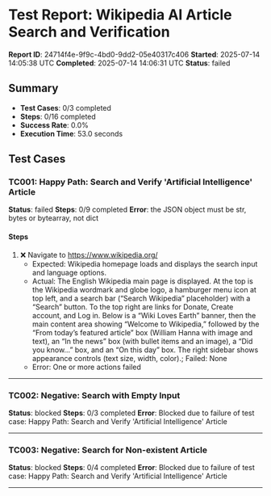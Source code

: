 # Test Report: Wikipedia AI Article Search and Verification

**Report ID**: 24714f4e-9f9c-4bd0-9dd2-05e40317c406
**Started**: 2025-07-14 14:05:38 UTC
**Completed**: 2025-07-14 14:06:31 UTC
**Status**: failed

## Summary

- **Test Cases**: 0/3 completed
- **Steps**: 0/16 completed
- **Success Rate**: 0.0%
- **Execution Time**: 53.0 seconds

## Test Cases

### TC001: Happy Path: Search and Verify 'Artificial Intelligence' Article
**Status**: failed
**Steps**: 0/9 completed
**Error**: the JSON object must be str, bytes or bytearray, not dict

#### Steps
1. ❌ Navigate to https://www.wikipedia.org/
   - Expected: Wikipedia homepage loads and displays the search input and language options.
   - Actual: The English Wikipedia main page is displayed. At the top is the Wikipedia wordmark and globe logo, a hamburger menu icon at top left, and a search bar (“Search Wikipedia” placeholder) with a “Search” button. To the top right are links for Donate, Create account, and Log in. Below is a “Wiki Loves Earth” banner, then the main content area showing “Welcome to Wikipedia,” followed by the “From today’s featured article” box (William Hanna with image and text), an “In the news” box (with bullet items and an image), a “Did you know…” box, and an “On this day” box. The right sidebar shows appearance controls (text size, width, color).; Failed: None
   - Error: One or more actions failed

---

### TC002: Negative: Search with Empty Input
**Status**: blocked
**Steps**: 0/3 completed
**Error**: Blocked due to failure of test case: Happy Path: Search and Verify 'Artificial Intelligence' Article

---

### TC003: Negative: Search for Non-existent Article
**Status**: blocked
**Steps**: 0/4 completed
**Error**: Blocked due to failure of test case: Happy Path: Search and Verify 'Artificial Intelligence' Article

---

